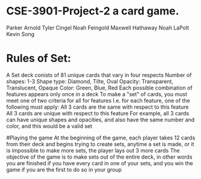 # CSE-3901-Project-2 a card game.
Parker Arnold
Tyler Cingel
Noah Feingold
Maxwell Hathaway
Noah LaPolt
Kevin Song

# Rules of Set:
A Set deck conists of 81 unique cards that vary in four respects
	Number of shapes: 1-3
	Shape type: Diamond, Tilte, Oval
	Opacity: Transparent, Translucent, Opaque
	Color: Green, Blue, Red
Each possible combination of features appears only once in a deck
To make a "set" of cards, you must meet one of two criteria for all for features
I.e. for each feature, one of the following must apply:
	All 3 cards are the same with respect to this feature
	All 3 cards are unique with respect to this feature
For example, all 3 cards can have unique shapes and opacities, and also have the same number and color, and this would be a valid set

#Playing the game
At the beginning of the game, each player takes 12 cards from their deck and begins trying to create sets, anytime a set is made, or it is impossible to make more sets, the player lays out 3 more cards
The objective of the game is to make sets out of the entire deck, in other words you are finished if you have every card in one of your sets, and you win the game if you are the first to do so in your group
